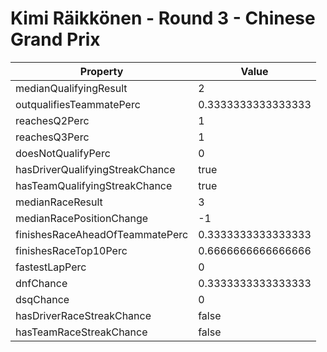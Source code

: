 # Kimi Räikkönen - Round 3 - Chinese Grand Prix
Property | Value
--- | ---
medianQualifyingResult | 2
outqualifiesTeammatePerc | 0.3333333333333333
reachesQ2Perc | 1
reachesQ3Perc | 1
doesNotQualifyPerc | 0
hasDriverQualifyingStreakChance | true
hasTeamQualifyingStreakChance | true
medianRaceResult | 3
medianRacePositionChange | -1
finishesRaceAheadOfTeammatePerc | 0.3333333333333333
finishesRaceTop10Perc | 0.6666666666666666
fastestLapPerc | 0
dnfChance | 0.3333333333333333
dsqChance | 0
hasDriverRaceStreakChance | false
hasTeamRaceStreakChance | false
